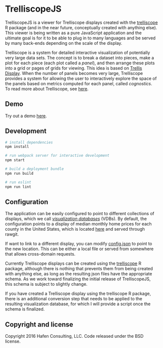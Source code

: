# TrelliscopeJS

TrelliscopeJS is a viewer for Trelliscope displays created with the [trelliscope](https://github.com/tesseradata/trelliscope) R package (and in the near future, conceptually created with anything else).  This viewer is being written as a pure JavaScript application and the ultimate goal is for it to be able to plug in to many languages and be served by many back-ends depending on the scale of the display.

Trelliscope is a system for detailed interactive visualization of potentially very large data sets.  The concept is to break a dataset into pieces, make a plot for each piece (each plot called a *panel*), and then arrange these plots into a grid or pages of grids for viewing.  This idea is based on [Trellis Display](http://polisci.msu.edu/jacoby/uic/manuscripts/95.8.color.pdf).  When the number of panels becomes very large, Trelliscope provides a system for allowing the user to interactively explore the space of the panels based on metrics computed for each panel, called *cognostics*.  To read more about Trelliscope, see [here](http://tessera.io/docs-trelliscope).

## Demo

Try out a demo [here](http://hafen.github.io/trelliscopejs-demo).

## Development

```bash
# install dependencies
npm install

# run webpack server for interactive development
npm start

# build a deployment bundle
npm run build

# run eslint
npm run lint
```

## Configuration

The application can be easily configured to point to different collections of displays, which we call [*visualization databases*](http://www.jmlr.org/proceedings/papers/v5/guha09a/guha09a.pdf) (VDBs).  By default, the configuration points to a display of median monthly home prices for each county in the United States, which is located [here](https://github.com/hafen/trelliscopejs_vdb_housing) and served through rawgit.

If want to link to a different display, you can modify [config.json](https://github.com/hafen/TrelliscopeJS/blob/master/config.json) to point to the new location.  This can be either a local file or served from somewhere that allows cross-domain requests.

Currently Trelliscope displays can be created using the [trelliscope](https://github.com/tesseradata/trelliscope) R package, although there is nothing that prevents them from being created with anything else, as long as the resulting json files have the appropriate schema.  As we work toward finalizing the initial release of TrelliscopeJS, this schema is subject to slightly change.

If you have created a Trelliscope display using the trelliscope R package, there is an additional conversion step that needs to be applied to the resulting visualization database, for which I will provide a script once the schema is finalized.

## Copyright and license

Copyright 2016 Hafen Consulting, LLC. Code released under the BSD license.
